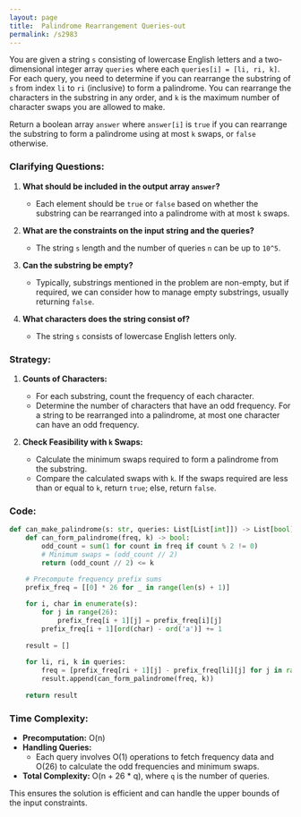 ```yaml
---
layout: page
title:  Palindrome Rearrangement Queries-out
permalink: /s2983
---
```


You are given a string `s` consisting of lowercase English letters and a two-dimensional integer array `queries` where each `queries[i] = [li, ri, k]`. For each query, you need to determine if you can rearrange the substring of `s` from index `li` to `ri` (inclusive) to form a palindrome. You can rearrange the characters in the substring in any order, and `k` is the maximum number of character swaps you are allowed to make.

Return a boolean array `answer` where `answer[i]` is `true` if you can rearrange the substring to form a palindrome using at most `k` swaps, or `false` otherwise.

### Clarifying Questions:

1. **What should be included in the output array `answer`?**
   - Each element should be `true` or `false` based on whether the substring can be rearranged into a palindrome with at most `k` swaps.

2. **What are the constraints on the input string and the queries?**
   - The string `s` length and the number of queries `n` can be up to `10^5`.

3. **Can the substring be empty?**
   - Typically, substrings mentioned in the problem are non-empty, but if required, we can consider how to manage empty substrings, usually returning `false`.

4. **What characters does the string consist of?**
   - The string `s` consists of lowercase English letters only.

### Strategy:

1. **Counts of Characters:**
   - For each substring, count the frequency of each character.
   - Determine the number of characters that have an odd frequency. For a string to be rearranged into a palindrome, at most one character can have an odd frequency.

2. **Check Feasibility with `k` Swaps:**
   - Calculate the minimum swaps required to form a palindrome from the substring.
   - Compare the calculated swaps with `k`. If the swaps required are less than or equal to `k`, return `true`; else, return `false`.

### Code:

```python
def can_make_palindrome(s: str, queries: List[List[int]]) -> List[bool]:
    def can_form_palindrome(freq, k) -> bool:
        odd_count = sum(1 for count in freq if count % 2 != 0)
        # Minimum swaps = (odd_count // 2)
        return (odd_count // 2) <= k

    # Precompute frequency prefix sums
    prefix_freq = [[0] * 26 for _ in range(len(s) + 1)]
    
    for i, char in enumerate(s):
        for j in range(26):
            prefix_freq[i + 1][j] = prefix_freq[i][j]
        prefix_freq[i + 1][ord(char) - ord('a')] += 1
    
    result = []
    
    for li, ri, k in queries:
        freq = [prefix_freq[ri + 1][j] - prefix_freq[li][j] for j in range(26)]
        result.append(can_form_palindrome(freq, k))
    
    return result
```

### Time Complexity:

- **Precomputation:** O(n)
- **Handling Queries:**
  - Each query involves O(1) operations to fetch frequency data and O(26) to calculate the odd frequencies and minimum swaps.
- **Total Complexity:** O(n + 26 * q), where `q` is the number of queries.

This ensures the solution is efficient and can handle the upper bounds of the input constraints.